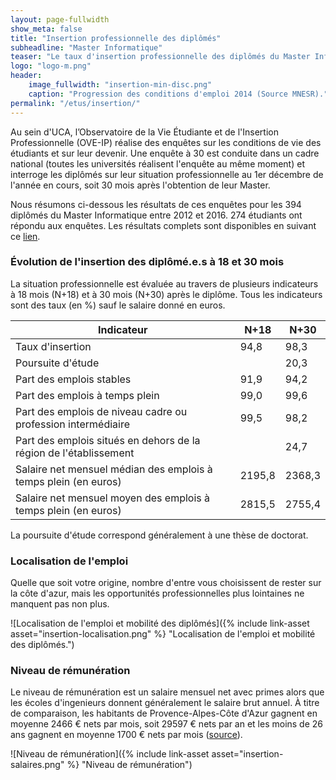 ```yaml
---
layout: page-fullwidth
show_meta: false
title: "Insertion professionnelle des diplômés"
subheadline: "Master Informatique"
teaser: "Le taux d'insertion professionnelle des diplômés du Master Informatique atteint 95% après 18 mois et 98% après 30 mois. Plus de 90% des diplômés en emploi ont un emploi stable. Quasiment un quart des étudiants partent travailler hors de la région PACA."
logo: "logo-m.png"
header:
    image_fullwidth: "insertion-min-disc.png"
    caption: "Progression des conditions d'emploi 2014 (Source MNESR)."
permalink: "/etus/insertion/"
---
```


Au sein d'UCA, l’Observatoire de la Vie Étudiante et de l'Insertion Professionnelle (OVE-IP) réalise des enquêtes sur les conditions de vie des étudiants et sur leur devenir.
Une enquête à 30  est conduite dans un cadre national (toutes les universités réalisent l'enquête au même moment) et interroge les diplômés sur leur situation professionnelle au 1er décembre de l'année en cours, soit 30 mois après l'obtention de leur Master.

Nous résumons ci-dessous les résultats de ces enquêtes pour les 394 diplômés du Master Informatique entre 2012 et 2016.
274 étudiants ont répondu aux enquêtes.
Les résultats complets sont disponibles en suivant ce [lien](http://butineur-ove.unice.fr/?_inputs_&rawTabSetPanel=%22rawResultPanel%22&master-annee=%222014%22&diplome=%5B%22INFORMATIQUE%2C%20FONDEMENTS%20ET%20INGENIERIE%20(IFI)%22%2C%22RECHERCHE%20EN%20INFORMATIQUE%20FONDAMENTALE%20(RIF)%22%5D&sexe=%5B%22Femme%22%2C%22Homme%22%5D&master-domaine=%22ALL.DOM%22&annee=%5B%222012%22%2C%222013%22%2C%222014%22%2C%222015%22%2C%222016%22%5D&navPage=%22rawTabPanel%22&grade=%22Master%22&minTabSetPanel=%22minHomePanel%22&licence-domaine=%22ALL.DOM%22&licence-annee=%222014%22).

### Évolution de l'insertion des diplômé.e.s à 18 et 30 mois ###

La situation professionnelle est évaluée au travers de plusieurs indicateurs à 18 mois (N+18) et à 30 mois (N+30) après le diplôme. Tous les indicateurs sont des taux (en %) sauf le salaire donné en euros.

| Indicateur                                                        | N+18   | N+30   |
|-------------------------------------------------------------------|--------|--------|
| Taux d'insertion                                                  | 94,8   | 98,3   |
| Poursuite d'étude                                                 |        | 20,3   |
| Part des emplois stables                                          | 91,9   | 94,2   |
| Part des emplois à temps plein                                    | 99,0   | 99,6   |
| Part des emplois de niveau cadre ou profession intermédiaire      | 99,5   | 98,2   |
| Part des emplois situés en dehors de la région de l'établissement |        | 24,7   |
| Salaire net mensuel médian des emplois à temps plein (en euros)   | 2195,8 | 2368,3 |
| Salaire net mensuel moyen des emplois à temps plein (en euros)    | 2815,5 | 2755,4 |

La poursuite d'étude correspond généralement à une thèse de doctorat.

### Localisation de l'emploi ###

Quelle que soit votre origine, nombre d'entre vous choisissent de rester sur la côte d'azur, mais les opportunités professionnelles plus lointaines ne manquent pas non plus.

![Localisation de l'emploi et mobilité des diplômés]({% include link-asset asset="insertion-localisation.png" %} "Localisation de l'emploi et mobilité des diplômés.")

### Niveau de rémunération ###

Le niveau de rémunération est un salaire mensuel net avec primes alors que les écoles d'ingenieurs donnent généralement le salaire brut annuel.
À titre de comparaison, les habitants de Provence-Alpes-Côte d'Azur gagnent en moyenne 2466 € nets par mois, soit 29597 € nets par an et les moins de 26 ans gagnent en moyenne 1700 € nets par mois ([source](https://www.journaldunet.com/business/salaire/provence-alpes-cote-d-azur/region-93)).

![Niveau de rémunération]({% include link-asset asset="insertion-salaires.png" %} "Niveau de rémunération")
